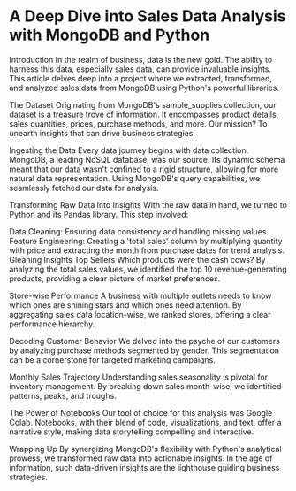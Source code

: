 # A Deep Dive into Sales Data Analysis with MongoDB and Python
Introduction
In the realm of business, data is the new gold. The ability to harness this data, especially sales data, can provide invaluable insights. This article delves deep into a project where we extracted, transformed, and analyzed sales data from MongoDB using Python's powerful libraries.

The Dataset
Originating from MongoDB's sample_supplies collection, our dataset is a treasure trove of information. It encompasses product details, sales quantities, prices, purchase methods, and more. Our mission? To unearth insights that can drive business strategies.

Ingesting the Data
Every data journey begins with data collection. MongoDB, a leading NoSQL database, was our source. Its dynamic schema meant that our data wasn't confined to a rigid structure, allowing for more natural data representation. Using MongoDB's query capabilities, we seamlessly fetched our data for analysis.

Transforming Raw Data into Insights
With the raw data in hand, we turned to Python and its Pandas library. This step involved:

Data Cleaning: Ensuring data consistency and handling missing values.
Feature Engineering: Creating a 'total sales' column by multiplying quantity with price and extracting the month from purchase dates for trend analysis.
Gleaning Insights
Top Sellers
Which products were the cash cows? By analyzing the total sales values, we identified the top 10 revenue-generating products, providing a clear picture of market preferences.

Store-wise Performance
A business with multiple outlets needs to know which ones are shining stars and which ones need attention. By aggregating sales data location-wise, we ranked stores, offering a clear performance hierarchy.

Decoding Customer Behavior
We delved into the psyche of our customers by analyzing purchase methods segmented by gender. This segmentation can be a cornerstone for targeted marketing campaigns.

Monthly Sales Trajectory
Understanding sales seasonality is pivotal for inventory management. By breaking down sales month-wise, we identified patterns, peaks, and troughs.

The Power of Notebooks
Our tool of choice for this analysis was Google Colab. Notebooks, with their blend of code, visualizations, and text, offer a narrative style, making data storytelling compelling and interactive.

Wrapping Up
By synergizing MongoDB's flexibility with Python's analytical prowess, we transformed raw data into actionable insights. In the age of information, such data-driven insights are the lighthouse guiding business strategies.



